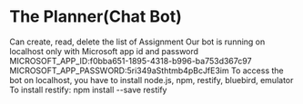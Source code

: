 # The Planner(Chat Bot)
Can create, read, delete the list of Assignment
Our bot is running on localhost only with Microsoft app id and password
MICROSOFT_APP_ID:f0bba651-1895-4318-b996-ba753d367c97
MICROSOFT_APP_PASSWORD:5ri349aSthtmb4pBcJfE3im
To access the bot on localhost, you have to install node.js, npm, restify, bluebird, emulator
To install restify: npm install --save restify
